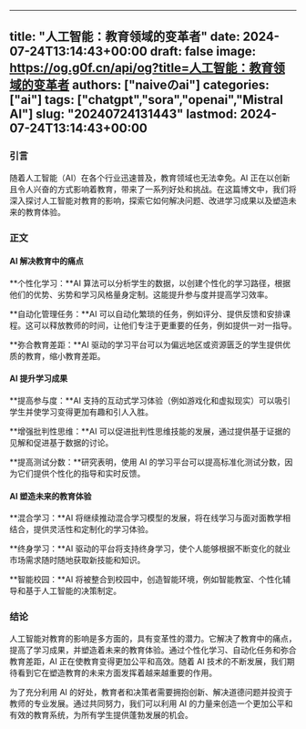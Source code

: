 
---
title: "人工智能：教育领域的变革者"
date: 2024-07-24T13:14:43+00:00
draft: false
image: https://og.g0f.cn/api/og?title=人工智能：教育领域的变革者
authors: ["naiveのai"]
categories: ["ai"]
tags: ["chatgpt","sora","openai","Mistral AI"]
slug: "20240724131443"
lastmod: 2024-07-24T13:14:43+00:00
---
### 引言

随着人工智能（AI）在各个行业迅速普及，教育领域也无法幸免。AI 正在以创新且令人兴奋的方式影响着教育，带来了一系列好处和挑战。在这篇博文中，我们将深入探讨人工智能对教育的影响，探索它如何解决问题、改进学习成果以及塑造未来的教育体验。

### 正文

#### AI 解决教育中的痛点

**个性化学习：**AI 算法可以分析学生的数据，以创建个性化的学习路径，根据他们的优势、劣势和学习风格量身定制。这能提升参与度并提高学习效率。

**自动化管理任务：**AI 可以自动化繁琐的任务，例如评分、提供反馈和安排课程。这可以释放教师的时间，让他们专注于更重要的任务，例如提供一对一指导。

**弥合教育差距：**AI 驱动的学习平台可以为偏远地区或资源匮乏的学生提供优质的教育，缩小教育差距。

#### AI 提升学习成果

**提高参与度：**AI 支持的互动式学习体验（例如游戏化和虚拟现实）可以吸引学生并使学习变得更加有趣和引人入胜。

**增强批判性思维：**AI 可以促进批判性思维技能的发展，通过提供基于证据的见解和促进基于数据的讨论。

**提高测试分数：**研究表明，使用 AI 的学习平台可以提高标准化测试分数，因为它们提供个性化的指导和实时反馈。

#### AI 塑造未来的教育体验

**混合学习：**AI 将继续推动混合学习模型的发展，将在线学习与面对面教学相结合，提供灵活性和定制化的学习体验。

**终身学习：**AI 驱动的平台将支持终身学习，使个人能够根据不断变化的就业市场需求随时随地获取新技能和知识。

**智能校园：**AI 将被整合到校园中，创造智能环境，例如智能教室、个性化辅导和基于人工智能的决策制定。

### 结论

人工智能对教育的影响是多方面的，具有变革性的潜力。它解决了教育中的痛点，提高了学习成果，并塑造着未来的教育体验。通过个性化学习、自动化任务和弥合教育差距，AI 正在使教育变得更加公平和高效。随着 AI 技术的不断发展，我们期待看到它在塑造教育的未来方面发挥着越来越重要的作用。

为了充分利用 AI 的好处，教育者和决策者需要拥抱创新、解决道德问题并投资于教师的专业发展。通过共同努力，我们可以利用 AI 的力量来创造一个更加公平和有效的教育系统，为所有学生提供蓬勃发展的机会。